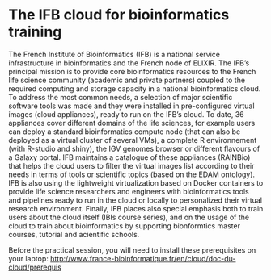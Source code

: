# The IFB cloud for bioinformatics training

The French Institute of Bioinformatics (IFB) is a national service infrastructure in bioinformatics and the French node of ELIXIR. The IFB’s principal mission is to provide core bioinformatics resources to the French life science community (academic and private partners) coupled to the required computing and storage capacity in a national bioinformatics cloud. To address the most common needs, a selection of major scientific software tools was made and they were installed in pre-configured virtual images (cloud appliances), ready to run on the IFB’s cloud. To date, 36 appliances cover different domains of the life sciences, for example users can deploy a standard bioinformatics compute node (that can also be deployed as a virtual cluster of several VMs), a complete R environnement (with R-studio and shiny), the IGV genomes browser or different flavours of a Galaxy portal. IFB maintains a catalogue of these appliances (RAINBio) that  helps the cloud users to filter the virtual images list according to their needs in terms of tools or scientific topics (based on the EDAM ontology). IFB is also using the lightweight virtualization based on Docker containers to provide life science researchers and engineers with bioinformatics tools and pipelines ready to run in the cloud or locally to personalized their virtual research environment. Finally, IFB places also special emphasis both to train users about the cloud itself (IBIs course series), and on the usage of the cloud to train about bioinformatics by supporting bionformtics master courses, tutorial and acientific schools. 

Before the practical session, you will need to install these prerequisites on your laptop:
http://www.france-bioinformatique.fr/en/cloud/doc-du-cloud/prerequis

